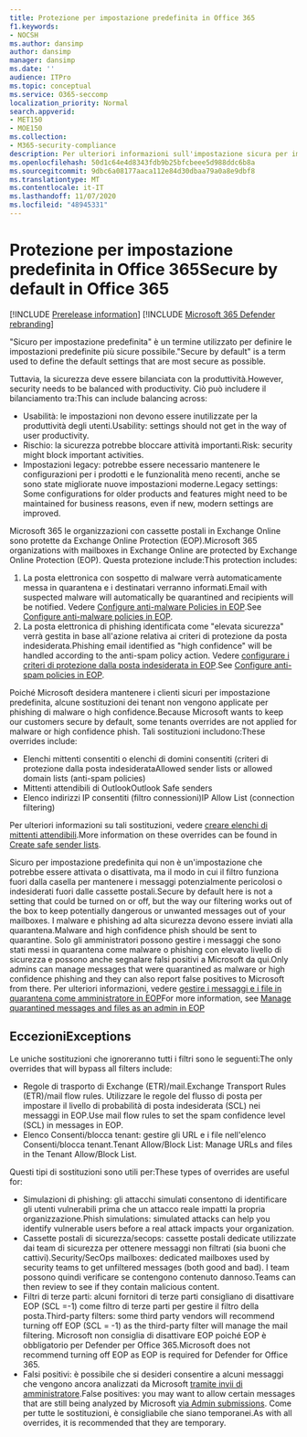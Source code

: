 ```yaml
---
title: Protezione per impostazione predefinita in Office 365
f1.keywords:
- NOCSH
ms.author: dansimp
author: dansimp
manager: dansimp
ms.date: ''
audience: ITPro
ms.topic: conceptual
ms.service: O365-seccomp
localization_priority: Normal
search.appverid:
- MET150
- MOE150
ms.collection:
- M365-security-compliance
description: Per ulteriori informazioni sull'impostazione sicura per impostazione predefinita in Exchange Online Protection (EOP)
ms.openlocfilehash: 50d1c64e4d8343fdb9b25bfcbeee5d988ddc6b8a
ms.sourcegitcommit: 9dbc6a08177aaca112e84d30dbaa79a0a8e9dbf8
ms.translationtype: MT
ms.contentlocale: it-IT
ms.lasthandoff: 11/07/2020
ms.locfileid: "48945331"
---
```

# <a name="secure-by-default-in-office-365"></a><span data-ttu-id="5f941-103">Protezione per impostazione predefinita in Office 365</span><span class="sxs-lookup"><span data-stu-id="5f941-103">Secure by default in Office 365</span></span>

[!INCLUDE [Prerelease information](../includes/prerelease.md)]
[!INCLUDE [Microsoft 365 Defender rebranding](../includes/microsoft-defender-for-office.md)]

<span data-ttu-id="5f941-104">"Sicuro per impostazione predefinita" è un termine utilizzato per definire le impostazioni predefinite più sicure possibile.</span><span class="sxs-lookup"><span data-stu-id="5f941-104">"Secure by default" is a term used to define the default settings that are most secure as possible.</span></span>

<span data-ttu-id="5f941-105">Tuttavia, la sicurezza deve essere bilanciata con la produttività.</span><span class="sxs-lookup"><span data-stu-id="5f941-105">However, security needs to be balanced with productivity.</span></span> <span data-ttu-id="5f941-106">Ciò può includere il bilanciamento tra:</span><span class="sxs-lookup"><span data-stu-id="5f941-106">This can include balancing across:</span></span>

- <span data-ttu-id="5f941-107">Usabilità: le impostazioni non devono essere inutilizzate per la produttività degli utenti.</span><span class="sxs-lookup"><span data-stu-id="5f941-107">Usability: settings should not get in the way of user productivity.</span></span>
- <span data-ttu-id="5f941-108">Rischio: la sicurezza potrebbe bloccare attività importanti.</span><span class="sxs-lookup"><span data-stu-id="5f941-108">Risk: security might block important activities.</span></span>
- <span data-ttu-id="5f941-109">Impostazioni legacy: potrebbe essere necessario mantenere le configurazioni per i prodotti e le funzionalità meno recenti, anche se sono state migliorate nuove impostazioni moderne.</span><span class="sxs-lookup"><span data-stu-id="5f941-109">Legacy settings: Some configurations for older products and features might need to be maintained for business reasons, even if new, modern settings are improved.</span></span>

<span data-ttu-id="5f941-110">Microsoft 365 le organizzazioni con cassette postali in Exchange Online sono protette da Exchange Online Protection (EOP).</span><span class="sxs-lookup"><span data-stu-id="5f941-110">Microsoft 365 organizations with mailboxes in Exchange Online are protected by Exchange Online Protection (EOP).</span></span> <span data-ttu-id="5f941-111">Questa protezione include:</span><span class="sxs-lookup"><span data-stu-id="5f941-111">This protection includes:</span></span>

1. <span data-ttu-id="5f941-112">La posta elettronica con sospetto di malware verrà automaticamente messa in quarantena e i destinatari verranno informati.</span><span class="sxs-lookup"><span data-stu-id="5f941-112">Email with suspected malware will automatically be quarantined and recipients will be notified.</span></span> <span data-ttu-id="5f941-113">Vedere [Configure anti-malware Policies in EOP](configure-anti-malware-policies.md).</span><span class="sxs-lookup"><span data-stu-id="5f941-113">See [Configure anti-malware policies in EOP](configure-anti-malware-policies.md).</span></span>
1. <span data-ttu-id="5f941-114">La posta elettronica di phishing identificata come "elevata sicurezza" verrà gestita in base all'azione relativa ai criteri di protezione da posta indesiderata.</span><span class="sxs-lookup"><span data-stu-id="5f941-114">Phishing email identified as "high confidence" will be handled according to the anti-spam policy action.</span></span> <span data-ttu-id="5f941-115">Vedere [configurare i criteri di protezione dalla posta indesiderata in EOP](configure-your-spam-filter-policies.md).</span><span class="sxs-lookup"><span data-stu-id="5f941-115">See [Configure anti-spam policies in EOP](configure-your-spam-filter-policies.md).</span></span>

<span data-ttu-id="5f941-116">Poiché Microsoft desidera mantenere i clienti sicuri per impostazione predefinita, alcune sostituzioni dei tenant non vengono applicate per phishing di malware o high confidence.</span><span class="sxs-lookup"><span data-stu-id="5f941-116">Because Microsoft wants to keep our customers secure by default, some tenants overrides are not applied for malware or high confidence phish.</span></span> <span data-ttu-id="5f941-117">Tali sostituzioni includono:</span><span class="sxs-lookup"><span data-stu-id="5f941-117">These overrides include:</span></span>

- <span data-ttu-id="5f941-118">Elenchi mittenti consentiti o elenchi di domini consentiti (criteri di protezione dalla posta indesiderata</span><span class="sxs-lookup"><span data-stu-id="5f941-118">Allowed sender lists or allowed domain lists (anti-spam policies)</span></span>
- <span data-ttu-id="5f941-119">Mittenti attendibili di Outlook</span><span class="sxs-lookup"><span data-stu-id="5f941-119">Outlook Safe senders</span></span>
- <span data-ttu-id="5f941-120">Elenco indirizzi IP consentiti (filtro connessioni)</span><span class="sxs-lookup"><span data-stu-id="5f941-120">IP Allow List (connection filtering)</span></span>

<span data-ttu-id="5f941-121">Per ulteriori informazioni su tali sostituzioni, vedere [creare elenchi di mittenti attendibili](https://docs.microsoft.com/microsoft-365/security/office-365-security/create-safe-sender-lists-in-office-365).</span><span class="sxs-lookup"><span data-stu-id="5f941-121">More information on these overrides can be found in [Create safe sender lists](https://docs.microsoft.com/microsoft-365/security/office-365-security/create-safe-sender-lists-in-office-365).</span></span>

<span data-ttu-id="5f941-122">Sicuro per impostazione predefinita qui non è un'impostazione che potrebbe essere attivata o disattivata, ma il modo in cui il filtro funziona fuori dalla casella per mantenere i messaggi potenzialmente pericolosi o indesiderati fuori dalle cassette postali.</span><span class="sxs-lookup"><span data-stu-id="5f941-122">Secure by default here is not a setting that could be turned on or off, but the way our filtering works out of the box to keep potentially dangerous or unwanted messages out of your mailboxes.</span></span> <span data-ttu-id="5f941-123">I malware e phishing ad alta sicurezza devono essere inviati alla quarantena.</span><span class="sxs-lookup"><span data-stu-id="5f941-123">Malware and high confidence phish should be sent to quarantine.</span></span> <span data-ttu-id="5f941-124">Solo gli amministratori possono gestire i messaggi che sono stati messi in quarantena come malware o phishing con elevato livello di sicurezza e possono anche segnalare falsi positivi a Microsoft da qui.</span><span class="sxs-lookup"><span data-stu-id="5f941-124">Only admins can manage messages that were quarantined as malware or high confidence phishing and they can also report false positives to Microsoft from there.</span></span> <span data-ttu-id="5f941-125">Per ulteriori informazioni, vedere [gestire i messaggi e i file in quarantena come amministratore in EOP](manage-quarantined-messages-and-files.md)</span><span class="sxs-lookup"><span data-stu-id="5f941-125">For more information, see [Manage quarantined messages and files as an admin in EOP](manage-quarantined-messages-and-files.md)</span></span>

## <a name="exceptions"></a><span data-ttu-id="5f941-126">Eccezioni</span><span class="sxs-lookup"><span data-stu-id="5f941-126">Exceptions</span></span>

<span data-ttu-id="5f941-127">Le uniche sostituzioni che ignoreranno tutti i filtri sono le seguenti:</span><span class="sxs-lookup"><span data-stu-id="5f941-127">The only overrides that will bypass all filters include:</span></span>

- <span data-ttu-id="5f941-128">Regole di trasporto di Exchange (ETR)/mail.</span><span class="sxs-lookup"><span data-stu-id="5f941-128">Exchange Transport Rules (ETR)/mail flow rules.</span></span> <span data-ttu-id="5f941-129">Utilizzare le regole del flusso di posta per impostare il livello di probabilità di posta indesiderata (SCL) nei messaggi in EOP.</span><span class="sxs-lookup"><span data-stu-id="5f941-129">Use mail flow rules to set the spam confidence level (SCL) in messages in EOP.</span></span>
- <span data-ttu-id="5f941-130">Elenco Consenti/blocca tenant: gestire gli URL e i file nell'elenco Consenti/blocca tenant.</span><span class="sxs-lookup"><span data-stu-id="5f941-130">Tenant Allow/Block List: Manage URLs and files in the Tenant Allow/Block List.</span></span>

<span data-ttu-id="5f941-131">Questi tipi di sostituzioni sono utili per:</span><span class="sxs-lookup"><span data-stu-id="5f941-131">These types of overrides are useful for:</span></span>

- <span data-ttu-id="5f941-132">Simulazioni di phishing: gli attacchi simulati consentono di identificare gli utenti vulnerabili prima che un attacco reale impatti la propria organizzazione.</span><span class="sxs-lookup"><span data-stu-id="5f941-132">Phish simulations: simulated attacks can help you identify vulnerable users before a real attack impacts your organization.</span></span>
- <span data-ttu-id="5f941-133">Cassette postali di sicurezza/secops: cassette postali dedicate utilizzate dai team di sicurezza per ottenere messaggi non filtrati (sia buoni che cattivi).</span><span class="sxs-lookup"><span data-stu-id="5f941-133">Security/SecOps mailboxes: dedicated mailboxes used by security teams to get unfiltered messages (both good and bad).</span></span> <span data-ttu-id="5f941-134">I team possono quindi verificare se contengono contenuto dannoso.</span><span class="sxs-lookup"><span data-stu-id="5f941-134">Teams can then review to see if they contain malicious content.</span></span>
- <span data-ttu-id="5f941-135">Filtri di terze parti: alcuni fornitori di terze parti consigliano di disattivare EOP (SCL =-1) come filtro di terze parti per gestire il filtro della posta.</span><span class="sxs-lookup"><span data-stu-id="5f941-135">Third-party filters: some third party vendors will recommend turning off EOP (SCL = -1) as the third-party filter will manage the mail filtering.</span></span> <span data-ttu-id="5f941-136">Microsoft non consiglia di disattivare EOP poiché EOP è obbligatorio per Defender per Office 365.</span><span class="sxs-lookup"><span data-stu-id="5f941-136">Microsoft does not recommend turning off EOP as EOP is required for Defender for Office 365.</span></span>
- <span data-ttu-id="5f941-137">Falsi positivi: è possibile che si desideri consentire a alcuni messaggi che vengono ancora analizzati da Microsoft [tramite invii di amministratore](admin-submission.md).</span><span class="sxs-lookup"><span data-stu-id="5f941-137">False positives: you may want to allow certain messages that are still being analyzed by Microsoft [via Admin submissions](admin-submission.md).</span></span> <span data-ttu-id="5f941-138">Come per tutte le sostituzioni, è consigliabile che siano temporanei.</span><span class="sxs-lookup"><span data-stu-id="5f941-138">As with all overrides, it is recommended that they are temporary.</span></span>
